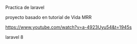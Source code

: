 Practica de laravel 

proyecto basado en tutorial de Vida MRR

https://www.youtube.com/watch?v=a-4923Uyu54&t=1945s

laravel 8
